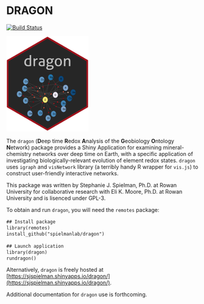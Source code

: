 # DRAGON

[![Build Status](https://travis-ci.org/spielmanlab/dragon.svg?branch=master)](https://travis-ci.org/spielmanlab/dragon)

<img src="inst/images/dragon_sticker.png" height="250"/>

The `dragon` (**D**eep time **R**edox **A**nalysis of the **G**eobiology **O**ntology **N**etwork) package provides a Shiny Application for examining mineral-chemistry networks over deep time on Earth, with a specific application of investigating biologically-relevant evolution of element redox states. `dragon` uses `igraph` and `visNetwork` library (a terribly handy R wrapper for `vis.js`) to construct user-friendly interactive networks. 

This package was written by Stephanie J. Spielman, Ph.D. at Rowan University for collaborative research with Eli K. Moore, Ph.D. at Rowan University and is lisenced under GPL-3.

To obtain and run `dragon`, you will need the `remotes` package:

```
## Install package
library(remotes)
install_github("spielmanlab/dragon")

## Launch application
library(dragon)
rundragon()
```

Alternatively, `dragon` is freely hosted at [https://sjspielman.shinyapps.io/dragon/](https://sjspielman.shinyapps.io/dragon/).

Additional documentation for `dragon` use is forthcoming. 
